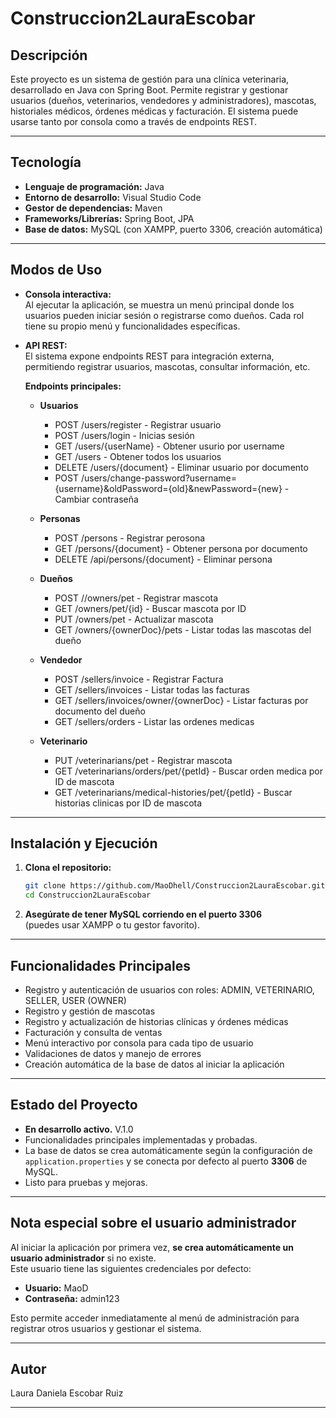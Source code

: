 # Construccion2LauraEscobar

## Descripción

Este proyecto es un sistema de gestión para una clínica veterinaria, desarrollado en Java con Spring Boot. Permite registrar y gestionar usuarios (dueños, veterinarios, vendedores y administradores), mascotas, historiales médicos, órdenes médicas y facturación. El sistema puede usarse tanto por consola como a través de endpoints REST.

---

## Tecnología

- **Lenguaje de programación:** Java
- **Entorno de desarrollo:** Visual Studio Code
- **Gestor de dependencias:** Maven
- **Frameworks/Librerías:** Spring Boot, JPA
- **Base de datos:** MySQL (con XAMPP, puerto 3306, creación automática)

---

## Modos de Uso

- **Consola interactiva:**  
  Al ejecutar la aplicación, se muestra un menú principal donde los usuarios pueden iniciar sesión o registrarse como dueños. Cada rol tiene su propio menú y funcionalidades específicas.

- **API REST:**  
  El sistema expone endpoints REST para integración externa, permitiendo registrar usuarios, mascotas, consultar información, etc.

  **Endpoints principales:**
    - **Usuarios**
      - POST /users/register  - Registrar usuario
      - POST /users/login - Inicias sesión
      - GET /users/{userName} - Obtener usurio por username
      - GET /users  - Obtener todos los usuarios
      - DELETE /users/{document}  - Eliminar usuario por documento
      - POST /users/change-password?username={username}&oldPassword={old}&newPassword={new} - Cambiar contraseña
    
    - **Personas**
      - POST /persons - Registrar perosona
      - GET /persons/{document} - Obtener persona por documento
      - DELETE /api/persons/{document}  - Eliminar persona

    - **Dueños**
      - POST //owners/pet  - Registrar mascota
      - GET /owners/pet/{id}  - Buscar mascota por ID
      - PUT /owners/pet - Actualizar mascota
      - GET /owners/{ownerDoc}/pets - Listar todas las mascotas del dueño

    - **Vendedor**
      - POST /sellers/invoice - Registrar Factura
      - GET /sellers/invoices - Listar todas las facturas
      - GET /sellers/invoices/owner/{ownerDoc} - Listar facturas por documento del dueño
      - GET /sellers/orders - Listar las ordenes medicas

    - **Veterinario**
      - PUT /veterinarians/pet  - Registrar mascota
      - GET /veterinarians/orders/pet/{petId}   - Buscar orden medica por ID de mascota
      - GET /veterinarians/medical-histories/pet/{petId}  - Buscar historias clinicas por ID de mascota

---

## Instalación y Ejecución

1. **Clona el repositorio:**
   ```sh
   git clone https://github.com/MaoDhell/Construccion2LauraEscobar.git
   cd Construccion2LauraEscobar
   ```

2. **Asegúrate de tener MySQL corriendo en el puerto 3306**  
   (puedes usar XAMPP o tu gestor favorito).

---

## Funcionalidades Principales

- Registro y autenticación de usuarios con roles: ADMIN, VETERINARIO, SELLER, USER (OWNER)
- Registro y gestión de mascotas
- Registro y actualización de historias clínicas y órdenes médicas
- Facturación y consulta de ventas
- Menú interactivo por consola para cada tipo de usuario
- Validaciones de datos y manejo de errores
- Creación automática de la base de datos al iniciar la aplicación

---

## Estado del Proyecto

- **En desarrollo activo.** V.1.0
- Funcionalidades principales implementadas y probadas.
- La base de datos se crea automáticamente según la configuración de `application.properties` y se conecta por defecto al puerto **3306** de MySQL.
- Listo para pruebas y mejoras.

---

## Nota especial sobre el usuario administrador

Al iniciar la aplicación por primera vez, **se crea automáticamente un usuario administrador** si no existe.  
Este usuario tiene las siguientes credenciales por defecto:

- **Usuario:** MaoD
- **Contraseña:** admin123

Esto permite acceder inmediatamente al menú de administración para registrar otros usuarios y gestionar el sistema.

---

## Autor

Laura Daniela Escobar Ruiz

------




